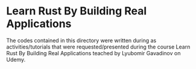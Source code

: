 # Learn Rust By Building Real Applications

The codes contained in this directory were written during as activities/tutorials that were requested/presented during the course Learn Rust By Building Real Applications teached by Lyubomir Gavadinov on Udemy.
